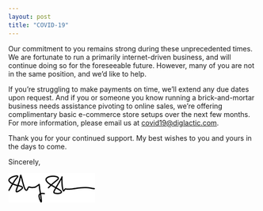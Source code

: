 ```yaml
---
layout: post
title: "COVID-19"
---
```


Our commitment to you remains strong during these unprecedented times. We are fortunate to run a primarily
internet-driven business, and will continue doing so for the foreseeable future. However, many of you are not in the
same position, and we’d like to help.

If you’re struggling to make payments on time, we’ll extend any due dates upon request. And if you or someone you know
running a brick-and-mortar business needs assistance pivoting to online sales, we’re offering complimentary basic
e-commerce store setups over the next few months. For more information, please email us
at [covid19@diglactic.com](mailto:covid19@diglactic.com).

Thank you for your continued support. My best wishes to you and yours in the days to come.

Sincerely,

![Sheng Slogar signature](/assets/images/posts/2020-03-22-covid-19--signature.png)
